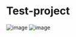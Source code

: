 # Test-project
![image](https://github.com/hemantsharma2003/Test-project/assets/6852740/9f8e7070-d2ff-49cc-af7c-da57401daaec)
![image](https://github.com/hemantsharma2003/Test-project/assets/6852740/ce19b6bc-f206-4cde-91c8-97ccdad93643)


